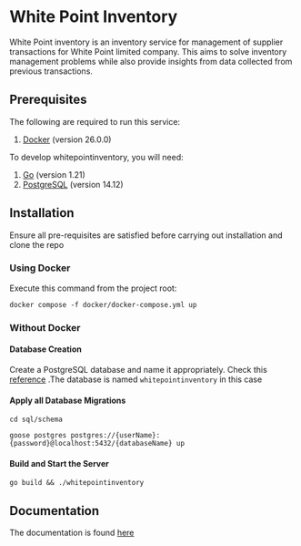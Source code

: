 # White Point Inventory
White Point inventory is an inventory service for management of supplier transactions for White Point limited company. This aims to solve inventory management problems while also provide insights from data collected from previous transactions.

## Prerequisites
The following are required to run this service:

1. [Docker](https://docs.docker.com/get-docker/) (version 26.0.0)

To develop whitepointinventory, you will need:

1. [Go](https://go.dev/doc/install) (version 1.21)
2. [PostgreSQL](https://www.postgresql.org/download/) (version 14.12)

## Installation
Ensure all  pre-requisites are satisfied before carrying out installation and clone the repo

### Using Docker
Execute this command from the project root:

`docker compose -f docker/docker-compose.yml up`

### Without Docker
#### Database Creation

Create a PostgreSQL database and name it appropriately. Check this [reference](https://github.com/Mike-Kimani/whitepointinventory/blob/master/.env#L2) .The database is named `whitepointinventory` in this case

#### Apply all Database Migrations
``
cd sql/schema
``

``
goose postgres postgres://{userName}:{password}@localhost:5432/{databaseName} up
``

#### Build and Start the Server
``
go build && ./whitepointinventory
``

## Documentation
The documentation is found [here](documentation)


